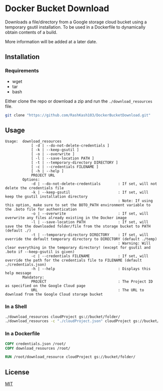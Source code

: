 # Docker Bucket Download

Downloads a file/directory from a Google storage cloud bucket using a temporary gsutil installation. To be used in a Dockerfile to dynamically obtain contents of a build.

More information will be added at a later date.

## Installation

### Requirements
- wget
- tar
- bash

Either clone the repo or download a zip and run the `./download_resources` file.


```bash
git clone "https://github.com/RashKash103/DockerBucketDownload.git"
`````

## Usage

```text
Usage:  download_resources
            [ -d | --do-not-delete-credentials ]
            [ -k | --keep-gsutil ]
            [ -o | --overwrite ]
            [ -l | --save-location PATH ]
            [ -t | --temporary-directory DIRECTORY ]
            [ -c | --credentials FILENAME ]
            [ -h | --help ]
            PROJECT URL
        Options:
            -d | --do-not-delete-credentials        : If set, will not delete the credentials file
            -k | --keep-gsutil                      : If set, will keep the gsutil installation directory
                                                    : Note: If using this option, make sure to set the BOTO_PATH environment variable to the .boto file for authentication
            -o | --overwrite                        : If set, will overwrite any files already existing in the Docker image
            -l | --save-location PATH               : If set, will save the the downloaded folder/file from the storage bucket to PATH (default ./)
            -t | --temporary-directory DIRECTORY    : If set, will override the default temporary directory to DIRECTORY (default ./temp)
                                                    : Warning: Will clear everything in the temporary directory! (except for gsutil and .boto if --keep-gsutil is given)
            -c | --credentials FILENAME             : If set, will override the path for the credentials file to FILENAME (default ./credentials.json)
            -h | --help                             : Displays this help message
        Mandatory:
            PROJECT                                 : The Project ID as specified on the Google Cloud page
            URL                                     : The URL to download from the Google Cloud storage bucket
```

### In a Shell

```bash
./download_resources cloudProject gs://bucket/folder/
./download_resources -c "./cloudProject.json" cloudProject gs://bucket/folder/image.png
`````

### In a Dockerfile

```Dockerfile
COPY credentials.json /root/
COPY download_resources /root/

RUN /root/download_resource cloudProject gs://bucket/folder/
`````

## License
[MIT](https://choosealicense.com/licenses/mit/)
